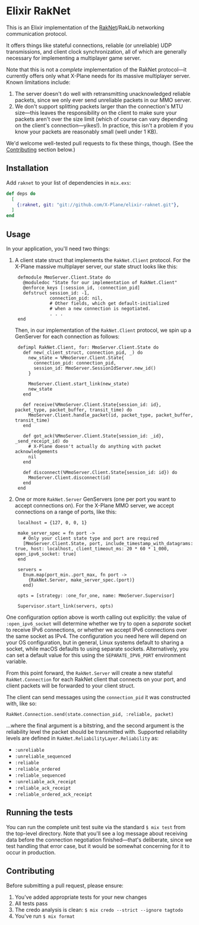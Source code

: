 # Elixir RakNet

This is an Elixir implementation of the [RakNet](https://github.com/facebookarchive/RakNet)/RakLib networking communication protocol.

It offers things like stateful connections, reliable (or unreliable) UDP transmissions, and client clock synchronization, all of which are generally necessary for implementing a multiplayer game server. 

Note that this is not a *complete* implementation of the RakNet protocol—it currently offers only what X-Plane needs for its massive multiplayer server. Known limitations include:

1. The server doesn't do well with retransmitting unacknowledged reliable packets, since we only ever send unreliable packets in our MMO server. 
2. We don't support splitting packets larger than the connection's MTU size—this leaves the responsibility on the client to make sure your packets aren't over the size limit (which of course can vary depending on the client's connection—yikes!). In practice, this isn't a problem if you know your packets are reasonably small (well under 1 KB).

We'd welcome well-tested pull requests to fix these things, though. (See the [Contributing](#contributing) section below.)

## Installation

Add `raknet` to your list of dependencies in `mix.exs`:

```elixir
def deps do
  [
    {:raknet, git: "git://github.com/X-Plane/elixir-raknet.git"},
  ]
end
```

## Usage

In your application, you'll need two things:

1. A client state struct that implements the `RakNet.Client` protocol. For the X-Plane massive multiplayer server, our state struct looks like this:

        defmodule MmoServer.Client.State do
          @moduledoc "State for our implementation of RakNet.Client"
          @enforce_keys [:session_id, :connection_pid]
          defstruct session_id: -1,
                    connection_pid: nil,
                    # Other fields, which get default-initialized
                    # when a new connection is negotiated. 
                    . . . 
        end

    Then, in our implementation of the `RakNet.Client` protocol, we spin up a GenServer for each connection as follows:

        defimpl RakNet.Client, for: MmoServer.Client.State do
          def new(_client_struct, connection_pid, _) do
            new_state = %MmoServer.Client.State{
              connection_pid: connection_pid,
              session_id: MmoServer.SessionIdServer.new_id()
            }
   
            MmoServer.Client.start_link(new_state)
            new_state
          end
        
          def receive(%MmoServer.Client.State{session_id: id}, packet_type, packet_buffer, transit_time) do
            MmoServer.Client.handle_packet(id, packet_type, packet_buffer, transit_time)
          end
        
          def got_ack(%MmoServer.Client.State{session_id: _id}, _send_receipt_id) do
            # X-Plane doesn't actually do anything with packet acknowledgements
            nil
          end
        
          def disconnect(%MmoServer.Client.State{session_id: id}) do
            MmoServer.Client.disconnect(id)
          end
        end
   
2. One or more `RakNet.Server` GenServers (one per port you want to accept connections on). For the X-Plane MMO server, we accept connections on a range of ports, like this:

        localhost = {127, 0, 0, 1}
   
        make_server_spec = fn port ->
          # Only your client state type and port are required 
          [MmoServer.Client.State, port, include_timestamp_with_datagrams: true, host: localhost, client_timeout_ms: 20 * 60 * 1_000, open_ipv6_socket: true]
        end
     
        servers =
          Enum.map(port_min..port_max, fn port ->
            {RakNet.Server, make_server_spec.(port)}
          end)
    
        opts = [strategy: :one_for_one, name: MmoServer.Supervisor]
   
        Supervisor.start_link(servers, opts)

One configuration option above is worth calling out explicitly: the value of `:open_ipv6_socket` will determine whether we try to open a *separate* socket to receive IPv6 connections, or whether we accept IPv6 connections over the same socket as IPv4. The configuration you need here will depend on your OS configuration, but in general, Linux systems default to sharing a socket, while macOS defaults to using separate sockets. Alternatively, you can set a default value for this using the `SEPARATE_IPV6_PORT` environment variable.

From this point forward, the `RakNet.Server` will create a new stateful `RakNet.Connection` for each RakNet client that connects on your port, and client packets will be forwarded to your client struct.

The client can send messages using the `connection_pid` it was constructed with, like so:

    RakNet.Connection.send(state.connection_pid, :reliable, packet)

...where the final argument is a bitstring, and the second argument is the reliability level the packet should be transmitted with. Supported reliability levels are defined in `RakNet.ReliabilityLayer.Reliability` as:

- `:unreliable`
- `:unreliable_sequenced`
- `:reliable`
- `:reliable_ordered`
- `:reliable_sequenced`
- `:unreliable_ack_receipt`
- `:reliable_ack_receipt`
- `:reliable_ordered_ack_receipt` 

## Running the tests

You can run the complete unit test suite via the standard `$ mix test` from the top-level directory. Note that you'll see a log message about receiving data before the connection negotiation finished—that's deliberate, since we test handling that error case, but it would be somewhat concerning for it to occur in production.

## Contributing

Before submitting a pull request, please ensure:

1. You've added appropriate tests for your new changes
2. All tests pass
3. The credo analysis is clean: `$ mix credo --strict --ignore tagtodo`
4. You've run `$ mix format`
